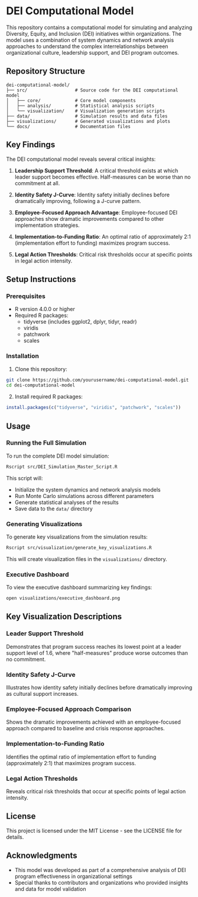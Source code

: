 # DEI Computational Model

This repository contains a computational model for simulating and analyzing Diversity, Equity, and Inclusion (DEI) initiatives within organizations. The model uses a combination of system dynamics and network analysis approaches to understand the complex interrelationships between organizational culture, leadership support, and DEI program outcomes.

## Repository Structure

```
dei-computational-model/
├── src/                  # Source code for the DEI computational model
│   ├── core/             # Core model components
│   ├── analysis/         # Statistical analysis scripts
│   └── visualization/    # Visualization generation scripts
├── data/                 # Simulation results and data files
├── visualizations/       # Generated visualizations and plots
└── docs/                 # Documentation files
```

## Key Findings

The DEI computational model reveals several critical insights:

1. **Leadership Support Threshold**: A critical threshold exists at which leader support becomes effective. Half-measures can be worse than no commitment at all.

2. **Identity Safety J-Curve**: Identity safety initially declines before dramatically improving, following a J-curve pattern.

3. **Employee-Focused Approach Advantage**: Employee-focused DEI approaches show dramatic improvements compared to other implementation strategies.

4. **Implementation-to-Funding Ratio**: An optimal ratio of approximately 2:1 (implementation effort to funding) maximizes program success.

5. **Legal Action Thresholds**: Critical risk thresholds occur at specific points in legal action intensity.

## Setup Instructions

### Prerequisites

- R version 4.0.0 or higher
- Required R packages:
  - tidyverse (includes ggplot2, dplyr, tidyr, readr)
  - viridis
  - patchwork
  - scales

### Installation

1. Clone this repository:
```bash
git clone https://github.com/yourusername/dei-computational-model.git
cd dei-computational-model
```

2. Install required R packages:
```R
install.packages(c("tidyverse", "viridis", "patchwork", "scales"))
```

## Usage

### Running the Full Simulation

To run the complete DEI model simulation:

```bash
Rscript src/DEI_Simulation_Master_Script.R
```

This script will:
- Initialize the system dynamics and network analysis models
- Run Monte Carlo simulations across different parameters
- Generate statistical analyses of the results
- Save data to the `data/` directory

### Generating Visualizations

To generate key visualizations from the simulation results:

```bash
Rscript src/visualization/generate_key_visualizations.R
```

This will create visualization files in the `visualizations/` directory.

### Executive Dashboard

To view the executive dashboard summarizing key findings:

```bash
open visualizations/executive_dashboard.png
```

## Key Visualization Descriptions

### Leader Support Threshold
Demonstrates that program success reaches its lowest point at a leader support level of 1.6, where "half-measures" produce worse outcomes than no commitment.

### Identity Safety J-Curve
Illustrates how identity safety initially declines before dramatically improving as cultural support increases.

### Employee-Focused Approach Comparison
Shows the dramatic improvements achieved with an employee-focused approach compared to baseline and crisis response approaches.

### Implementation-to-Funding Ratio
Identifies the optimal ratio of implementation effort to funding (approximately 2:1) that maximizes program success.

### Legal Action Thresholds
Reveals critical risk thresholds that occur at specific points of legal action intensity.

## License

This project is licensed under the MIT License - see the LICENSE file for details.

## Acknowledgments

- This model was developed as part of a comprehensive analysis of DEI program effectiveness in organizational settings
- Special thanks to contributors and organizations who provided insights and data for model validation